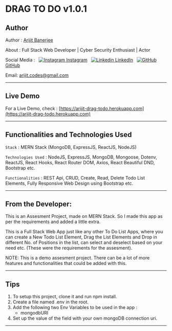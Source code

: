 # DRAG TO DO v1.0.1

## Author

Author : [Arijit Banerjee](https://www.github.com/ArijitCodes)

About : Full Stack Web Developer | Cyber Security Enthusiast | Actor

Social Media : &nbsp;
[![Instagram](https://i.ibb.co/4t76vTc/insta-transparent-14px.png) Instagram](https://www.instagram.com/arijit.codes)
&nbsp;
[![Linkedin](https://i.stack.imgur.com/gVE0j.png) LinkedIn](https://www.linkedin.com/in/arijitban)
&nbsp;
[![GitHub](https://i.stack.imgur.com/tskMh.png) GitHub](https://github.com/ArijitCodes)

Email: arijit.codes@gmail.com

<hr>

## Live Demo

For a Live Demo, check : [https://arijit-drag-todo.herokuapp.com](https://arijit-drag-todo.herokuapp.com)

<hr>

## Functionalities and Technologies Used

`Stack` : MERN Stack (MongoDB, ExpressJS, ReactJS, NodeJS)

`Technologies Used` : NodeJS, ExpressJS, MongoDB, Mongoose, Dotenv, ReactJS, React Hooks, React Router DOM, Axios, React Beautiful DND, Bootstrap etc.

`Functionalities` : REST Api, CRUD, Create, Read, Delete Todo List Elements, Fully Responsive Web Design using Bootstrap etc.

<hr>

## From the Developer:

This is an Assesment Project, made on MERN Stack. So I made this app as per the requirements and added a little extra.

This is a Full Stack Web App just like any other To Do List Apps, where you can create a New Todo List Element, Drag the List Elements and Drop in different No. of Positions in the list, can select and deselect based on your need etc. (These were the requirements for the assesment).

NOTE: This is a demo assesment project. There can be a lot of more features and functionalities that could be added with this.

<hr>

## Tips

<div>
<ol>
    <li>To setup this project, clone it and run npm install.</li>
    <li>Create a file named .env in the root.</li>
    <li>Add the following two Env Variables to be used in the app :
    <ul>
        <li>mongodbURI</li>
    </ul>
    </li>
    <li>Set up the value of the field with your own mongoDB connection uri.</li>
</ol>
</div>
<hr>
